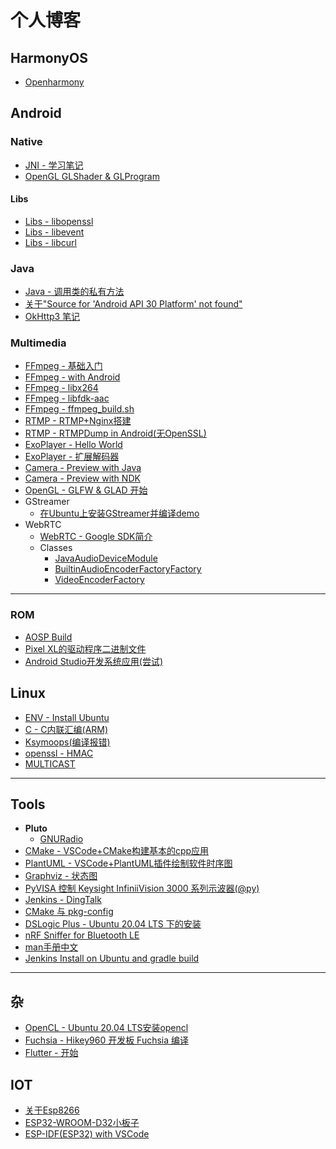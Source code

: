 # 个人博客

## HarmonyOS
* [Openharmony](openharmony/openharmony.md)

## Android

### Native
* [JNI - 学习笔记](android/jni/jni_info.md)
* [OpenGL GLShader & GLProgram](android/jni/opengl_native_api.md)
#### Libs
* [Libs - libopenssl](android/libs/libopenssl_android.md)
* [Libs - libevent](android/libs/libevent_android.md)
* [Libs - libcurl](android/libs/libcurl_android.md)

### Java
* [Java - 调用类的私有方法](android/java/java_reflection.md)
* [关于"Source for 'Android API 30 Platform' not found"](android/java/android_sdk_source.md)
* [OkHttp3 笔记](android/java/okhttp/okhttp.md)

### Multimedia
* [FFmpeg - 基础入门](mltimedia/../multimedia/ffmpeg/ffmpeg_base.md)
* [FFmpeg - with Android](multimedia/ffmpeg/ffmpeg_android.md)
* [FFmpeg - libx264](multimedia/x264/x264_android.md)
* [FFmpeg - libfdk-aac](multimedia/fdk-aac/fdk_aac.md)
* [FFmpeg - ffmpeg_build.sh](multimedia/ffmpeg/ffmpeg_build.sh)
* [RTMP - RTMP+Nginx搭建](multimedia/rtmp/nginx_rtmp.md)
* [RTMP - RTMPDump in Android(无OpenSSL)](multimedia/rtmp/librtmp_android.md)
* [ExoPlayer - Hello World](multimedia/exoplayer/exoplayer.md)
* [ExoPlayer - 扩展解码器](multimedia/exoplayer/exoplayer_ffmpeg.md)
* [Camera - Preview with Java](multimedia/android/camera2.md)
* [Camera - Preview with NDK](android/jni/camera_ndk_api.md)
* [OpenGL - GLFW & GLAD 开始](multimedia/opengl/glfw_glad.md) 
* GStreamer
  * [在Ubuntu上安装GStreamer并编译demo](multimedia/gstreamer/gstreamer_install.md)
* WebRTC
  * [WebRTC - Google SDK简介](multimedia/webrtc/webrtc_android.md)
  * Classes
    * [JavaAudioDeviceModule](multimedia/webrtc/JavaAudioDeviceModule.md)
    * [BuiltinAudioEncoderFactoryFactory](multimedia/webrtc/BuiltinAudioEncoderFactoryFactory.md)
    * [VideoEncoderFactory](multimedia/webrtc/VideoEncoderFactory.md)
---

### ROM
* [AOSP Build](android/rom/../ROM/tutorial.md)
* [Pixel XL的驱动程序二进制文件](android/ROM/pixel_drivers.md)
* [Android Studio开发系统应用(尝试)](android/frameworks/system_app/system_app.md)

## Linux
* [ENV - Install Ubuntu](linux/setup.md)
* [C - C内联汇编(ARM)](linux/arm_asm.md)
* [Ksymoops(编译报错)](linux/ksymoops.md)
* [openssl - HMAC](linux/openssl_hmac.md)
* [MULTICAST](linux/net/MULTICAST.md)
---

## Tools
* **Pluto**
  * [GNURadio](tools/pluto/gnuradio.md)
* [CMake - VSCode+CMake构建基本的cpp应用](tools/plantuml/cmake/cmake_vscode.md)
* [PlantUML - VSCode+PlantUML插件绘制软件时序图](tools/plantuml/plantuml.md)
* [Graphviz - 状态图](tools/graphviz/graphviz.md)
* [PyVISA 控制 Keysight InfiniiVision 3000 系列示波器(@py)](tools/pyvisa/pyvisa.md)
* [Jenkins - DingTalk](tools.tools/jenkins/jenkins_dingtalk.md)
* [CMake 与 pkg-config](tools/cmake/cmake_pkg-config.md)
* [DSLogic Plus - Ubuntu 20.04 LTS 下的安装](tools/dslogic/dslogic_install.md)
* [nRF Sniffer for Bluetooth LE](tools/nrf_sniffer/nrf_sniffer.md)
* [man手册中文](tools/shell/man.md)
* [Jenkins Install on Ubuntu and gradle build](tool/../tools/jenkins/jenkins_install_on_ubuntu.md)

---

## 杂
* [OpenCL - Ubuntu 20.04 LTS安装opencl](heterogeneous/opencl.md)
* [Fuchsia - Hikey960 开发板 Fuchsia 编译](fuchsia/tutoriral.md)
* [Flutter - 开始](flutter/flutter_env_setup.md)

## IOT
* [关于Esp8266](iot/esp8266.md)
* [ESP32-WROOM-D32小板子](iot/esp32/esp32_board.md)
* [ESP-IDF(ESP32) with VSCode](iot/esp32/esp_idf.md)

<!-- --- -->
<!-- * [C++ - Errors](lang/cpp/errors.md) -->
